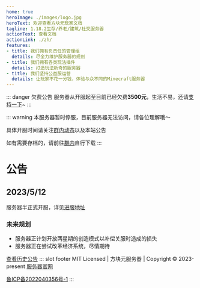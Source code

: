 ```yaml
---
home: true
heroImage: ./images/logo.jpg
heroText: 欢迎查看方块元玩家文档
tagline: 1.18.2生存/养老/建筑/社交服务器
actionText: 查看文档
actionLink: ./zh/
features:
- title: 我们拥有负责任的管理组
  details: 尽全力维护服务器的规则
- title: 我们拥有各类玩法插件
  details: 打造玩法新奇的服务器
- title: 我们坚持公益服运营
  details: 让玩家不花一分钱，体验与众不同的Minecraft服务器
---
```


::: danger 欠费公告
服务器从开服起至目前已经欠费**3500元**，生活不易，还请[支持一下](./zh/sponsor/)~
:::

::: warning
本服务器暂时停服，目前服务器无法访问，请各位理解哦～

具体开服时间请关注[群内动态](https://jq.qq.com/?_wv=1027&k=MwiNYlBa)以及本站公告

如有需要存档的，请前往[群内](https://jq.qq.com/?_wv=1027&k=MwiNYlBa)自行下载
:::

# 公告

## 2023/5/12

服务器半正式开服，详见[进服地址](./zh/README.md#进服地址)

### 未来规划

- 服务器正计划开放两星期的创造模式以补偿关服时造成的损失
- 服务器正在尝试改革经济系统，尽情期待

[查看历史公告](./zh/announcements/)
::: slot footer
MIT Licensed | 方块元服务器 | Copyright © 2023-present [服务器官网](https://ais.bytemetasg.top/)
<!-- <img alt="公安联网备案标识" title="公安联网备案标识" src="./images/policesign.png"></img> -->
<a href="https://beian.miit.gov.cn/">鲁ICP备2022040356号-1</a>
:::
